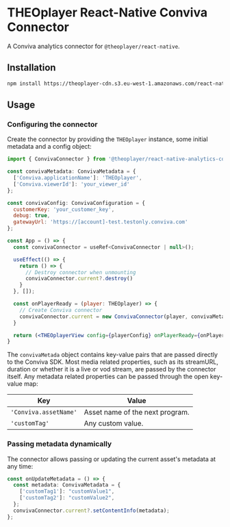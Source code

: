 # THEOplayer React-Native Conviva Connector

A Conviva analytics connector for `@theoplayer/react-native`.

## Installation

```sh
npm install https://theoplayer-cdn.s3.eu-west-1.amazonaws.com/react-native-theoplayer/theoplayer-react-native-analytics-conviva-0.1.0.tgz
```

[//]: # (npm install @theoplayer/react-native-analytics-conviva)

## Usage

### Configuring the connector

Create the connector by providing the `THEOplayer` instance, some initial metadata and a config
object:

```jsx
import { ConvivaConnector } from '@theoplayer/react-native-analytics-conviva';

const convivaMetadata: ConvivaMetadata = {
  ['Conviva.applicationName']: 'THEOplayer',
  ['Conviva.viewerId']: 'your_viewer_id'
};

const convivaConfig: ConvivaConfiguration = {
  customerKey: 'your_customer_key',
  debug: true,
  gatewayUrl: 'https://[account]-test.testonly.conviva.com'
};

const App = () => {
  const convivaConnector = useRef<ConvivaConnector | null>();

  useEffect(() => {
    return () => {
      // Destroy connector when unmounting
      convivaConnector.current?.destroy()
    }
  }, []);

  const onPlayerReady = (player: THEOplayer) => {
    // Create Conviva connector
    convivaConnector.current = new ConvivaConnector(player, convivaMetadata, convivaConfig);
  }

  return (<THEOplayerView config={playerConfig} onPlayerReady={onPlayerReady}/>);
}
```

The `convivaMetada` object contains key-value pairs that are passed directly to the Conviva SDK.
Most media related properties, such as its streamURL, duration or whether it is a live or vod
stream, are passed by the connector itself.
Any metadata related properties can be passed through the open key-value map:

| Key                   | Value                           |
|-----------------------|---------------------------------|
| `'Conviva.assetName'` | Asset name of the next program. |
| `'customTag'`         | Any custom value.               |

### Passing metadata dynamically

The connector allows passing or updating the current asset's metadata at any time:

```typescript
const onUpdateMetadata = () => {
  const metadata: ConvivaMetadata = {
    ['customTag1']: "customValue1",
    ['customTag2']: "customValue2",
  };
  convivaConnector.current?.setContentInfo(metadata);
};
```
